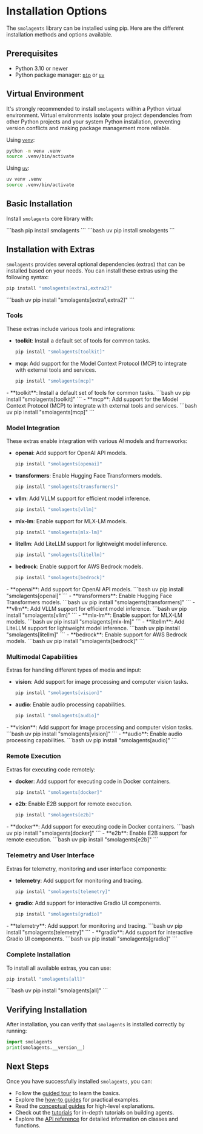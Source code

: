 # Installation Options

The `smolagents` library can be installed using pip. Here are the different installation methods and options available.

## Prerequisites
- Python 3.10 or newer
- Python package manager: [`pip`](https://pip.pypa.io/en/stable/) or [`uv`](https://docs.astral.sh/uv/)

## Virtual Environment

It's strongly recommended to install `smolagents` within a Python virtual environment.
Virtual environments isolate your project dependencies from other Python projects and your system Python installation,
preventing version conflicts and making package management more reliable.

<hfoptions id="virtual-environment">
<hfoption id="venv">

Using [`venv`](https://docs.python.org/3/library/venv.html):

```bash
python -m venv .venv
source .venv/bin/activate
```

</hfoption>
<hfoption id="uv">

Using [`uv`](https://docs.astral.sh/uv/):

```bash
uv venv .venv
source .venv/bin/activate
```

</hfoption>
</hfoptions>

## Basic Installation

Install `smolagents` core library with:

<hfoptions id="installation">
<hfoption id="pip">
```bash
pip install smolagents
```
</hfoption>
<hfoption id="uv">
```bash
uv pip install smolagents
```
</hfoption>
</hfoptions>

## Installation with Extras

`smolagents` provides several optional dependencies (extras) that can be installed based on your needs.
You can install these extras using the following syntax:
<hfoptions id="installation">
<hfoption id="pip">
```bash
pip install "smolagents[extra1,extra2]"
```
</hfoption>
<hfoption id="uv">
```bash
uv pip install "smolagents[extra1,extra2]"
```
</hfoption>
</hfoptions>

### Tools
These extras include various tools and integrations:
<hfoptions id="installation">
<hfoption id="pip">
- **toolkit**: Install a default set of tools for common tasks.
  ```bash
  pip install "smolagents[toolkit]"
  ```
- **mcp**: Add support for the Model Context Protocol (MCP) to integrate with external tools and services.
  ```bash
  pip install "smolagents[mcp]"
  ```
</hfoption>
<hfoption id="uv">
- **toolkit**: Install a default set of tools for common tasks.
  ```bash
  uv pip install "smolagents[toolkit]"
  ```
- **mcp**: Add support for the Model Context Protocol (MCP) to integrate with external tools and services.
  ```bash
  uv pip install "smolagents[mcp]"
  ```
</hfoption>
</hfoptions>

### Model Integration
These extras enable integration with various AI models and frameworks:
<hfoptions id="installation">
<hfoption id="pip">
- **openai**: Add support for OpenAI API models.
  ```bash
  pip install "smolagents[openai]"
  ```
- **transformers**: Enable Hugging Face Transformers models.
  ```bash
  pip install "smolagents[transformers]"
  ```
- **vllm**: Add VLLM support for efficient model inference.
  ```bash
  pip install "smolagents[vllm]"
  ```
- **mlx-lm**: Enable support for MLX-LM models.
  ```bash
  pip install "smolagents[mlx-lm]"
  ```
- **litellm**: Add LiteLLM support for lightweight model inference.
  ```bash
  pip install "smolagents[litellm]"
  ```
- **bedrock**: Enable support for AWS Bedrock models.
  ```bash
  pip install "smolagents[bedrock]"
  ```
</hfoption>
<hfoption id="uv">
- **openai**: Add support for OpenAI API models.
  ```bash
  uv pip install "smolagents[openai]"
  ```
- **transformers**: Enable Hugging Face Transformers models.
  ```bash
  uv pip install "smolagents[transformers]"
  ```
- **vllm**: Add VLLM support for efficient model inference.
  ```bash
  uv pip install "smolagents[vllm]"
  ```
- **mlx-lm**: Enable support for MLX-LM models.
  ```bash
  uv pip install "smolagents[mlx-lm]"
  ```
- **litellm**: Add LiteLLM support for lightweight model inference.
  ```bash
  uv pip install "smolagents[litellm]"
  ```
- **bedrock**: Enable support for AWS Bedrock models.
  ```bash
  uv pip install "smolagents[bedrock]"
  ```
</hfoption>
</hfoptions>

### Multimodal Capabilities
Extras for handling different types of media and input:
<hfoptions id="installation">
<hfoption id="pip">
- **vision**: Add support for image processing and computer vision tasks.
  ```bash
  pip install "smolagents[vision]"
  ```
- **audio**: Enable audio processing capabilities.
  ```bash
  pip install "smolagents[audio]"
  ```
</hfoption>
<hfoption id="uv">
- **vision**: Add support for image processing and computer vision tasks.
  ```bash
  uv pip install "smolagents[vision]"
  ```
- **audio**: Enable audio processing capabilities.
  ```bash
  uv pip install "smolagents[audio]"
  ```
</hfoption>
</hfoptions>

### Remote Execution
Extras for executing code remotely:
<hfoptions id="installation">
<hfoption id="pip">
- **docker**: Add support for executing code in Docker containers.
  ```bash
  pip install "smolagents[docker]"
  ```
- **e2b**: Enable E2B support for remote execution.
  ```bash
  pip install "smolagents[e2b]"
  ```
</hfoption>
<hfoption id="uv">
- **docker**: Add support for executing code in Docker containers.
  ```bash
  uv pip install "smolagents[docker]"
  ```
- **e2b**: Enable E2B support for remote execution.
  ```bash
  uv pip install "smolagents[e2b]"
  ```
</hfoption>
</hfoptions>

### Telemetry and User Interface
Extras for telemetry, monitoring and user interface components:
<hfoptions id="installation">
<hfoption id="pip">
- **telemetry**: Add support for monitoring and tracing.
  ```bash
  pip install "smolagents[telemetry]"
  ```
- **gradio**: Add support for interactive Gradio UI components.
  ```bash
  pip install "smolagents[gradio]"
  ```
</hfoption>
<hfoption id="uv">
- **telemetry**: Add support for monitoring and tracing.
  ```bash
  uv pip install "smolagents[telemetry]"
  ```
- **gradio**: Add support for interactive Gradio UI components.
  ```bash
  uv pip install "smolagents[gradio]"
  ```
</hfoption>
</hfoptions>

### Complete Installation
To install all available extras, you can use:
<hfoptions id="installation">
<hfoption id="pip">
```bash
pip install "smolagents[all]"
```
</hfoption>
<hfoption id="uv">
```bash
uv pip install "smolagents[all]"
```
</hfoption>
</hfoptions>

## Verifying Installation
After installation, you can verify that `smolagents` is installed correctly by running:
```python
import smolagents
print(smolagents.__version__)
```

## Next Steps
Once you have successfully installed `smolagents`, you can:
- Follow the [guided tour](./guided_tour) to learn the basics.
- Explore the [how-to guides](./examples/text_to_sql) for practical examples.
- Read the [conceptual guides](./conceptual_guides/intro_agents) for high-level explanations.
- Check out the [tutorials](./tutorials/building_good_agents) for in-depth tutorials on building agents.
- Explore the [API reference](./reference/index) for detailed information on classes and functions.
